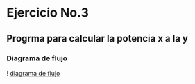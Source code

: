 # Ejercicio No.3 

## Progrma para calcular la potencia x a la y 

### Diagrama de flujo
! [diagrama de flujo](diagrma.png "Diagrama de flujo")